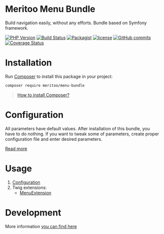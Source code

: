 # Meritoo Menu Bundle

Build navigation easily, without any efforts. Bundle based on Symfony framework.

[![PHP Version](https://img.shields.io/badge/php-%5E7.2-blue.svg?style=flat-square)](https://img.shields.io/badge/php-%5E7.2-blue.svg)
[![Build Status](https://travis-ci.com/meritoo/menu-bundle.svg?style=flat-square&branch=master)](https://travis-ci.com/meritoo/menu-bundle)
[![Packagist](https://img.shields.io/packagist/v/meritoo/menu-bundle.svg?style=flat-square)](https://packagist.org/packages/meritoo/menu-bundle)
[![license](https://img.shields.io/github/license/meritoo/menu-bundle.svg?style=flat-square)](https://github.com/meritoo/menu-bundle)
[![GitHub commits](https://img.shields.io/github/commits-since/meritoo/menu-bundle/0.0.1.svg?style=flat-square)](https://github.com/meritoo/menu-bundle)
[![Coverage Status](https://coveralls.io/repos/github/meritoo/menu-bundle/badge.svg?branch=master&style=flat-square)](https://coveralls.io/github/meritoo/menu-bundle)

# Installation

Run [Composer](https://getcomposer.org) to install this package in your project:

```bash
composer require meritoo/menu-bundle
```

> [How to install Composer?](https://getcomposer.org/download)

# Configuration

All parameters have default values. After installation of this bundle, you have to do nothing. If you want to tweak
some of parameters, create proper configuration file and enter desired parameters.

[Read more](docs/Configuration.md)

# Usage

1. [Configuration](docs/Configuration.md)
2. Twig extensions:
    - [MenuExtension](docs/Twig-Extensions/MenuExtension.md)

# Development

More information [you can find here](docs/Development.md)
